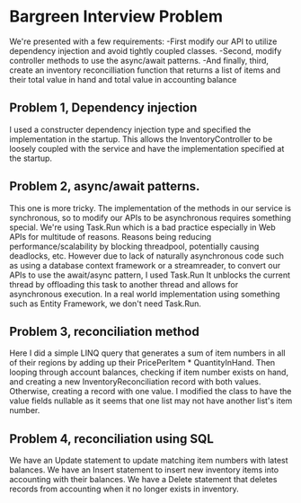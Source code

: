 ﻿

# Bargreen Interview Problem

We're presented with a few requirements:
-First modify our API to utilize dependency injection and avoid tightly coupled classes.
-Second, modify controller methods to use the async/await patterns.
-And finally, third, create an inventory reconcilliation function that returns a list of items and their total value in hand and total value in accounting balance

## Problem 1, Dependency injection
I used a constructer dependency injection type and specified the implementation in the startup. This allows the InventoryController to be loosely coupled with the service and have the implementation specified at the startup.

## Problem 2, async/await patterns.
This one is more tricky. The implementation of the methods in our service is synchronous, so to modify our APIs to be asynchronous requires something special.
We're using Task.Run which is a bad practice especially in Web APIs for multitude of reasons.
Reasons being reducing performance/scalability by blocking threadpool, potentially causing deadlocks, etc.
However due to lack of naturally asynchronous code such as using a database context framework or a streamreader,
to convert our APIs to use the await/async pattern, I used Task.Run
It unblocks the current thread by offloading this task to another thread and allows for asynchronous execution.
In a real world implementation using something such as Entity Framework, we don't need Task.Run.

## Problem 3, reconciliation method
Here I did a simple LINQ query that generates a sum of item numbers in all of their regions by adding up their PricePerItem * QuantityInHand.
Then looping through account balances, checking if item number exists on hand, and creating a new InventoryReconciliation record with both values. Otherwise, creating a record with one value. I modified the class to have the value fields nullable as it seems that one list may not have another list's item number.

## Problem 4, reconciliation using SQL
We have an Update statement to update matching item numbers with latest balances.
We have an Insert statement to insert new inventory items into accounting with their balances.
We have a Delete statement that deletes records from accounting when it no longer exists in inventory.